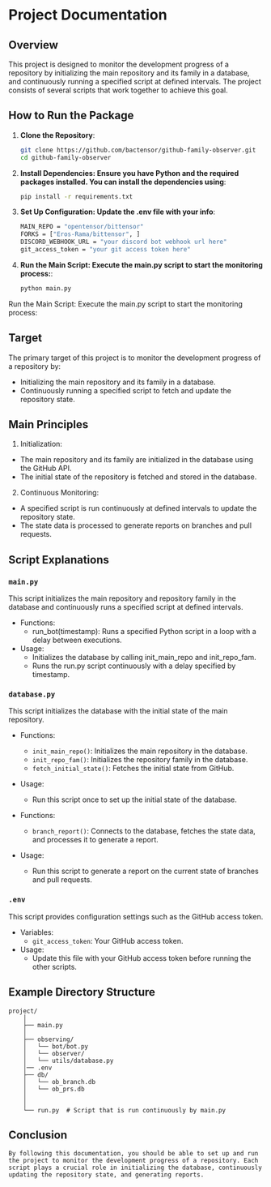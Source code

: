 # Project Documentation

## Overview

This project is designed to monitor the development progress of a repository by initializing the main repository and its family in a database, and continuously running a specified script at defined intervals. The project consists of several scripts that work together to achieve this goal.

## How to Run the Package

1. **Clone the Repository**:
   ```sh
   git clone https://github.com/bactensor/github-family-observer.git
   cd github-family-observer
2. **Install Dependencies: Ensure you have Python and the required packages installed. You can install the dependencies using**:
    ```sh
    pip install -r requirements.txt

3. **Set Up Configuration: Update the .env file with your info**:
    ```sh
    MAIN_REPO = "opentensor/bittensor"
    FORKS = ["Eros-Rama/bittensor", ]
    DISCORD_WEBHOOK_URL = "your discord bot webhook url here"
    git_access_token = "your git access token here"

4. **Run the Main Script: Execute the main.py script to start the monitoring process:**:
    ```sh
    python main.py

Run the Main Script: Execute the main.py script to start the monitoring process:

## Target
The primary target of this project is to monitor the development progress of a repository by:

* Initializing the main repository and its family in a database.
* Continuously running a specified script to fetch and update the repository state.

## Main Principles

1. Initialization:

 * The main repository and its family are initialized in the database using the GitHub API.
 * The initial state of the repository is fetched and stored in the database.

2. Continuous Monitoring:

 * A specified script is run continuously at defined intervals to update the repository state.
 * The state data is processed to generate reports on branches and pull requests.

## Script Explanations

### `main.py`

This script initializes the main repository and repository family in the database and continuously runs a specified script at defined intervals.

* Functions:
    * run_bot(timestamp): Runs a specified Python script in a loop with a delay between executions.
* Usage:
    * Initializes the database by calling init_main_repo and init_repo_fam.
    * Runs the run.py script continuously with a delay specified by timestamp.

### `database.py`

This script initializes the database with the initial state of the main repository.

* Functions:
    * `init_main_repo()`: Initializes the main repository in the database.
    * `init_repo_fam()`: Initializes the repository family in the database.
    * `fetch_initial_state()`: Fetches the initial state from GitHub.
* Usage:
    * Run this script once to set up the initial state of the database.

* Functions:
    * `branch_report()`: Connects to the database, fetches the state data, and processes it to generate a report.
* Usage:
    * Run this script to generate a report on the current state of branches and pull requests.

### `.env`

This script provides configuration settings such as the GitHub access token.

* Variables:
    * `git_access_token`: Your GitHub access token.
* Usage:
    * Update this file with your GitHub access token before running the other scripts.

## Example Directory Structure

```
project/
    │
    ├── main.py
    │
    ├── observing/
    │   └── bot/bot.py
    │   └── observer/
    │   └── utils/database.py
    │── .env
    ├── db/
    │   └── ob_branch.db
    │   └── ob_prs.db
    │
    │   
    └── run.py  # Script that is run continuously by main.py
```


## Conclusion

``` By following this documentation, you should be able to set up and run the project to monitor the development progress of a repository. Each script plays a crucial role in initializing the database, continuously updating the repository state, and generating reports. ```